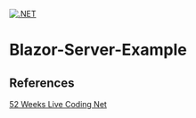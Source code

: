 [![.NET](https://github.com/ComputPhillip/Blazor-Server-Example/actions/workflows/dotnet.yml/badge.svg)](https://github.com/ComputPhillip/Blazor-Server-Example/actions/workflows/dotnet.yml)

# Blazor-Server-Example

## References
[52 Weeks Live Coding Net](https://learning.oreilly.com/videos/52-weeks-net/08172022VIDEOPAIML/08172022VIDEOPAIML-c1_s0/)
